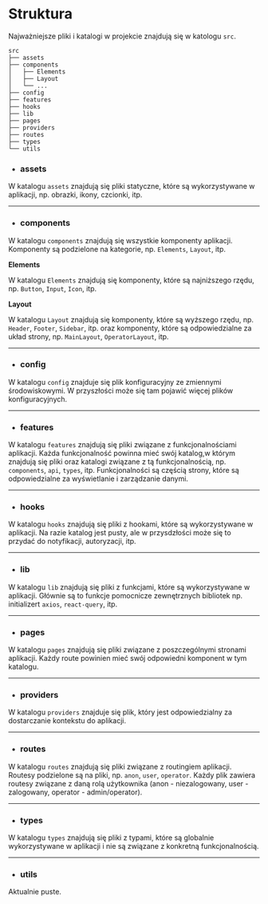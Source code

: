 # Struktura
Najważniejsze pliki i katalogi w projekcie znajdują się w katologu `src`.

```
src
├── assets
├── components
│   ├── Elements
│   ├── Layout
│   └── ...
├── config
├── features
├── hooks
├── lib
├── pages
├── providers
├── routes
├── types
└── utils
```
* ### assets
W katalogu `assets` znajdują się pliki statyczne, które są wykorzystywane w aplikacji, np. obrazki, ikony, czcionki, itp.

---

* ### components
W katalogu `components` znajdują się wszystkie komponenty aplikacji. Komponenty są podzielone na kategorie,
np. `Elements`, `Layout`, itp.

**Elements**

W katalogu `Elements` znajdują się komponenty, które są najniższego rzędu, np. `Button`, `Input`, `Icon`, itp.

**Layout**

W katalogu `Layout` znajdują się komponenty, które są wyższego rzędu, np. `Header`, `Footer`, `Sidebar`, itp.
oraz komponenty, które są odpowiedzialne za układ strony, np. `MainLayout`, `OperatorLayout`, itp.

---
* ### config
W katalogu `config` znajduje się plik konfiguracyjny ze zmiennymi środowiskowymi.
W przyszłości może się tam pojawić więcej plików konfiguracyjnych.

___
* ### features
W katalogu `features` znajdują się pliki związane z funkcjonalnościami aplikacji.
Każda funkcjonalność powinna mieć swój katalog,w którym znajdują się pliki oraz katalogi związane z tą funkcjonalnością,
np. `components`, `api`, `types`, itp.
Funkcjonalności są częścią strony, które są odpowiedzialne za wyświetlanie i zarządzanie danymi.

---
* ### hooks
W katalogu `hooks` znajdują się pliki z hookami, które są wykorzystywane w aplikacji.
Na razie katalog jest pusty, ale w przysdzłości może się to przydać do notyfikacji, autoryzacji, itp.

---
* ### lib
W katalogu `lib` znajdują się pliki z funkcjami, które są wykorzystywane w aplikacji.
Głównie są to funkcje pomocnicze zewnętrznych bibliotek np. initializert `axios`, `react-query`, itp.

---
* ### pages
W katalogu `pages` znajdują się pliki związane z poszczególnymi stronami aplikacji.
Każdy route powinien mieć swój odpowiedni komponent w tym katalogu.

---
* ### providers
W katalogu `providers` znajduje się plik, który jest odpowiedzialny za dostarczanie kontekstu do aplikacji.

---
* ### routes
W katalogu `routes` znajdują się pliki związane z routingiem aplikacji.
Routesy podzielone są na pliki, np. `anon`, `user`, `operator`.
Każdy plik zawiera routesy związane z daną rolą użytkownika
(anon - niezalogowany, user - zalogowany, operator - admin/operator).

---
* ### types
W katalogu `types` znajdują się pliki z typami, które są globalnie wykorzystywane w aplikacji i
nie są związane z konkretną funkcjonalnością.

---
* ### utils
Aktualnie puste.


